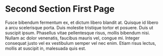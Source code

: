 # Second Section First Page

Fusce bibendum fermentum ex, et dictum libero blandit at. Quisque id libero a arcu scelerisque porta. Duis molestie tristique tortor et posuere. Duis ut suscipit ipsum. Phasellus vitae pellentesque risus, mollis bibendum nisi. Nullam ac dolor venenatis, faucibus mauris vel, congue mi. Integer consequat justo vel ex vestibulum semper vel nec enim. Etiam risus lectus, mollis at suscipit in, malesuada quis est.
